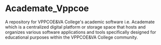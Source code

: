 # Academate_Vppcoe
A repository for VPPCOE&amp;VA College's academic software i.e. Academate which is a centralized digital platform or storage space that hosts and organizes various software applications and tools specifically designed for educational purposes within the VPPCOE&amp;VA College community.
